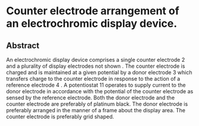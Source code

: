 # Counter electrode arrangement of an electrochromic display device.

## Abstract
An electrochromic display device comprises a single counter electrode 2 and a plurality of display electrodes not shown . The counter electrode is charged and is maintained at a given potential by a donor electrode 3 which transfers charge to the counter electrode in response to the action of a reference electrode 4 . A potentiostat 11 operates to supply current to the donor electrode in accordance with the potential of the counter electrode as sensed by the reference electrode. Both the donor electrode and the counter electrode are preferably of platinum black. The donor electrode is preferably arranged in the manner of a frame about the display area. The counter electrode is preferably grid shaped.